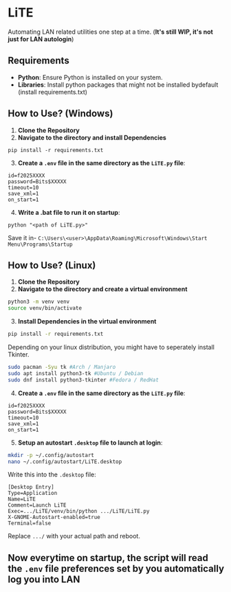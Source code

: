 # LiTE

Automating LAN related utilities one step at a time. (**It's still WIP, it's not just for LAN autologin**)

## Requirements

- **Python**: Ensure Python is installed on your system.
- **Libraries**: Install python packages that might not be installed bydefault (install requirements.txt)
## How to Use? (Windows)

1. **Clone the Repository**
2. **Navigate to the directory and install Dependencies**
```
pip install -r requirements.txt
```
3. **Create a `.env` file in the same directory as the `LiTE.py` file**:
```
id=f2025XXXX
password=Bits$XXXXX
timeout=10
save_xml=1
on_start=1
```
4. **Write a .bat file to run it on startup**:
```
python "<path of LiTE.py>"
```
Save it in- ```C:\Users\<user>\AppData\Roaming\Microsoft\Windows\Start Menu\Programs\Startup```
## How to Use? (Linux)

1. **Clone the Repository**
2. **Navigate to the directory and create a virtual environment**
```bash
python3 -m venv venv
source venv/bin/activate
```
3. **Install Dependencies in the virtual environment**
```bash
pip install -r requirements.txt
```

Depending on your linux distribution, you might have to seperately install Tkinter.
```bash
sudo pacman -Syu tk #Arch / Manjaro
sudo apt install python3-tk #Ubuntu / Debian
sudo dnf install python3-tkinter #Fedora / RedHat
```
4. **Create a `.env` file in the same directory as the `LiTE.py` file**:
```
id=f2025XXXX
password=Bits$XXXXX
timeout=10
save_xml=1
on_start=1
```
5. **Setup an autostart `.desktop` file to launch at login**:
```bash
mkdir -p ~/.config/autostart
nano ~/.config/autostart/LiTE.desktop
```

Write this into the `.desktop` file:
```
[Desktop Entry]
Type=Application
Name=LiTE
Comment=Launch LiTE
Exec=.../LiTE/venv/bin/python .../LiTE/LiTE.py
X-GNOME-Autostart-enabled=true
Terminal=false
```
Replace ```.../``` with your actual path and reboot.

Now everytime on startup, the script will read the `.env` file preferences set by you automatically log you into LAN
---
